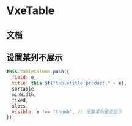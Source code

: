 <!--
 * @Description:
 * @Author: panrui
 * @Date: 2022-12-14 11:06:30
 * @LastEditTime: 2022-12-14 11:11:55
 * @LastEditors: panrui
 * 不忘初心,不负梦想
-->

# VxeTable

## [文档](https://vxetable.cn/v3/#/table/start/install)

## 设置某列不展示

```js
this.tableColumn.push({
  field: e,
  title: this.$t("tabletitle.product." + e),
  sortable,
  minWidth,
  fixed,
  slots,
  visible: e !== "thumb", // 设置某列是否显示
});
```
